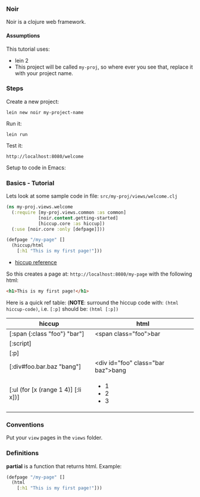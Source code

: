 ### Noir

Noir is a clojure web framework.

#### Assumptions

This tutorial uses:

* lein 2
* This project will be called `my-proj`, so where ever you
  see that, replace it with your project name.


### Steps

Create a new project:

    lein new noir my-project-name
    
Run it:

    lein run
    
Test it:

    http://localhost:8080/welcome
    
Setup to code in Emacs:


    
### Basics - Tutorial

Lets look at some sample code in file: `src/my-proj/views/welcome.clj`

```clojure
(ns my-proj.views.welcome
  (:require [my-proj.views.common :as common]
            [noir.content.getting-started]
            [hiccup.core :as hiccup])
  (:use [noir.core :only [defpage]]))

(defpage "/my-page" []
  (hiccup/html
    [:h1 "This is my first page!"]))
```

* [hiccup reference](https://github.com/weavejester/hiccup)

So this creates a page at: `http://localhost:8080/my-page` with the
following html:

```html
<h1>This is my first page!</h1>
```

Here is a quick ref table: (**NOTE**: surround the hiccup code with:
`(html hiccup-code)`, i.e. `[:p]` should be: `(html [:p])`


hiccup                               | html                   
------------------------------------ | -------------------------------------------------
[:span {:class "foo"} "bar"]         | <span class=\"foo\">bar</span>
[:script]                            | <script></script>
[:p]                                 | <p />
[:div#foo.bar.baz "bang"]            | <div id=\"foo\" class=\"bar baz\">bang</div>
[:ul (for [x (range 1 4)] [:li x])]  | <ul><li>1</li><li>2</li><li>3</li></ul>

### Conventions

Put your `view` pages in the `views` folder.
    
### Definitions

**partial** is a function that returns html.  Example:

```clojure
(defpage "/my-page" []
  (html
    [:h1 "This is my first page!"]))
```

